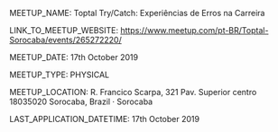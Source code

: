 MEETUP_NAME: Toptal Try/Catch: Experiências de Erros na Carreira

LINK_TO_MEETUP_WEBSITE: https://www.meetup.com/pt-BR/Toptal-Sorocaba/events/265272220/

MEETUP_DATE: 17th October 2019

MEETUP_TYPE: PHYSICAL

MEETUP_LOCATION: R. Francico Scarpa, 321 Pav. Superior centro 18035020 Sorocaba, Brazil · Sorocaba

LAST_APPLICATION_DATETIME: 17th October 2019
